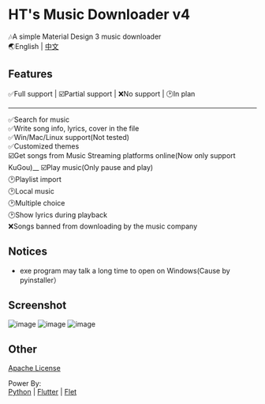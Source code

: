 # HT's Music Downloader v4

🎶A simple Material Design 3 music downloader  
🌏English | [中文](https://github.com/HaoTian22/HT-Music-Downloader/blob/master/README.md)

## Features

✅Full support | ☑️Partial support | ❌No support | 🕑In plan

---

✅Search for music  
✅Write song info, lyrics, cover in the file  
✅Win/Mac/Linux support(Not tested)  
✅Customized themes  
☑️Get songs from Music Streaming platforms online(Now only support KuGou)__
☑️Play music(Only pause and play)  
🕑Playlist import  
🕑Local music  
🕑Multiple choice  
🕑Show lyrics during playback  
❌Songs banned from downloading by the music company  

## Notices

- exe program may talk a long time to open on Windows(Cause by pyinstaller）

## Screenshot

![image](https://user-images.githubusercontent.com/48882584/180126365-dd758718-0ef1-4ff8-b4b5-1c521382eacc.png)
![image](https://user-images.githubusercontent.com/48882584/180126578-412ba782-e112-4b1c-a57b-b0bddbe08237.png)
![image](https://user-images.githubusercontent.com/48882584/179815776-95e87e15-a4ff-44b0-b2c0-9233c8f3ab5e.png)

## Other

[Apache License](https://github.com/HT-Music/HT-Music-Downloader/blob/master/LICENSE)

Power By:  
[Python](https://python.org) | [Flutter](https://flutter.dev) | [Flet](https://flet.dev)
